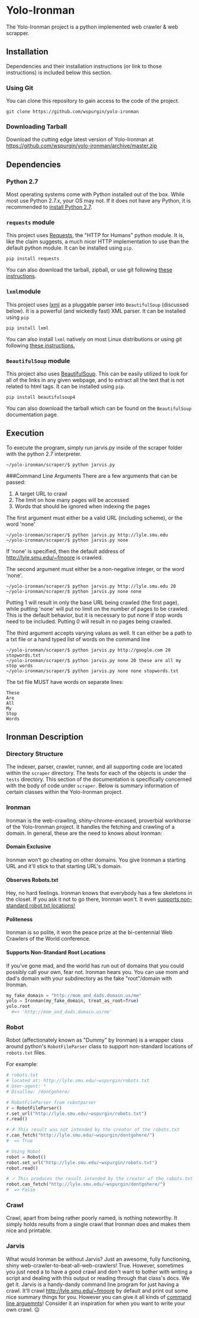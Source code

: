 Yolo-Ironman
============

The Yolo-Ironman project is a python implemented web crawler & web scrapper.
<!-- view this file on the web here:
https://github.com/wspurgin/yolo-ironman/blob/master/README.md -->

Installation
------------

Dependencies and their installation instructions (or link to those instructions)
is included below this section.

### Using Git

You can clone this repository to gain access to the code of the project.

```
git clone https://github.com/wspurgin/yolo-ironman
```

### Downloading Tarball

Download the cutting edge latest version of Yolo-Ironman at
https://github.com/wspurgin/yolo-ironman/archive/master.zip

Dependencies
------------

### Python 2.7

Most operating systems come with Python installed out of the box. While most use
Python 2.7.x, your OS may not. If it does not have any Python, it is recommended
to [install Python 2.7](https://www.python.org/download/releases/2.7/).

### `requests` module

This project uses [Requests](http://docs.python-requests.org/en/latest/),
the "HTTP for Humans" python module. It is, like the claim suggests, a much
nicer HTTP implementation to use than the default python module. It can be
installed using `pip`.

```
pip install requests
```

You can also download the tarball, zipball, or use git following [these
instructions](http://docs.python-requests.org/en/latest/user/install/).

### `lxml`module

This project uses [lxml](https://pypi.python.org/pypi/lxml/2.3) as a pluggable
parser into `BeautifulSoup` (discussed below). It is a powerful (and wickedly
fast) XML parser. It can be installed using `pip`

```
pip install lxml
```

You can also install `lxml` natively on most Linux distributions or using  git
following [these instructions.](http://lxml.de/installation.html)

### `BeautifulSoup` module

This project also uses [BeautifulSoup](http://www.crummy.com/software/BeautifulSoup/bs4/doc/). This can be easily utilized to look for
all of the links in any given webpage, and to extract all the text that is not
related to html tags. It can be installed using `pip`.

```
pip install beautifulsoup4
```

You can also download the tarball which can be found on the `BeautifulSoup`
documentation page.

Execution
---------

To execute the program, simply run jarvis.py inside of the scraper folder
with the python 2.7 interpreter.
```
~/yolo-ironman/scraper/$ python jarvis.py
```

###Command Line Arguments
There are a few arguments that can be passed:
1. A target URL to crawl
2. The limit on how many pages will be accessed
3. Words that should be ignored when indexing the pages

The first argument must either be a valid URL (including scheme), or the word
'none'
```
~/yolo-ironman/scraper/$ python jarvis.py http://lyle.smu.edu
~/yolo-ironman/scraper/$ python jarvis.py none
```

If 'none' is specified, then the default address of http://lyle.smu.edu/~fmoore
is crawled.

The second argument must either be a non-negative integer, or the word 'none'.
```
~/yolo-ironman/scraper/$ python jarvis.py http://lyle.smu.edu 20
~/yolo-ironman/scraper/$ python jarvis.py none none
```

Putting 1 will result in only the base URL being crawled (the first page), while
putting 'none' will put no limit on the number of pages to be crawled. This is
the default behavior, but it is necessary to put none if stop words need to be
included. Putting 0 will result in no pages being crawled.

The third argument accepts varying values as well. It can either be a path to a
txt file or a hand typed list of words on the command line
```
~/yolo-ironman/scraper/$ python jarvis.py http://google.com 20 stopwords.txt
~/yolo-ironman/scraper/$ python jarvis.py none 20 these are all my stop words
~/yolo-ironman/scraper/$ python jarvis.py none none stopwords.txt
```

The txt file MUST have words on separate lines:
```
These
Are
All
My
Stop
Words
```

Ironman Description
-------------------

### Directory Structure

The indexer, parser, crawler, runner, and all supporting code are located within
the `scraper` directory. The tests for each of the objects is under the `tests`
directory. This section of the documentation is specifically concerned with the
body of code under `scraper`. Below is summary information of certain classes
within the Yolo-Ironman project.

### Ironman

Ironman is the web-crawling, shiny-chrome-encased, proverbial workhorse of the
Yolo-Ironman project. It handles the fetching and crawling of a domain. In
general, these are the need to knows about Ironman:

#### Domain Exclusive

Ironman won't go cheating on other domains. You give Ironman a starting URL and
it'll stick to that starting URL's domain.

#### Observes Robots.txt

Hey, no hard feelings. Ironman knows that everybody has a few skeletons in the
closet. If you ask it not to go there, Ironman won't. It even <a
href="#user-content-robot">supports non-standard robot.txt locations!</a>

#### Politeness

Ironman is so polite, it won the peace prize at the bi-centennial Web Crawlers
of the World conference.

#### Supports Non-Standard Root Locations

If you've gone mad, and the world has run out of domains that you could possibly
call your own, fear not. Ironman hears you. You can use mom and dad's domain
with your subdirectory as the fake "root"/domain with Ironman.

```python
my_fake_domain = "http://mom_and_dads.domain.us/me"
yolo = Ironman(my_fake_domain, treat_as_root=True)
yolo.root
  #=> 'http://mom_and_dads.domain.us/me'
```

### 

### Robot

Robot (affectionately known as "Dummy" by Ironman) is a wrapper class around
python's `RobotFileParser` class to support non-standard locations of
`robots.txt` files.

For example:

```python
# robots.txt
# located at: http://lyle.smu.edu/~wspurgin/robots.txt
# User-agent: *
# Disallow: /dontgohere/

# RobotFileParser from robotparser
r = RobotFileParser()
r.set_url("http://lyle.smu.edu/~wspurgin/robots.txt")
r.read()

# ✗ This result was not intended by the creator of the robots.txt
r.can_fetch("http://lyle.smu.edu/~wspurgin/dontgohere/")
#  => True

# Using Robot
robot = Robot()
robot.set_url("http://lyle.smu.edu/~wspurgin/robots.txt")
robot.read()

# ✓ This produces the result intended by the creator of the robots.txt
robot.can_fetch("http://lyle.smu.edu/~wspurgin/dontgohere/")
#  => False
```

### Crawl

Crawl, apart from being rather poorly named, is nothing noteworthy. It simply
holds results from a single crawl that Ironman does and makes them nice and
printable.

### Jarvis

What would Ironman be without Jarvis? Just an awesome, fully functioning, shiny
web-crawler-to-beat-all-web-crawlers! True. However, sometimes you just need a
to have a good crawl and don't want to bother with writing a script and dealing
with this output or reading through that class's docs. We get it. Jarvis is a
handy-dandy command line program for just having a crawl. It'll crawl
http://lyle.smu.edu/~fmoore by default and print out some nice summary things
for you. However you can give it all kinds of <a
href="#user-content-command-line-arguments">command line arguemnts</a>!
Consider it an inspiration for when you want to write your own crawl.  :wink:

